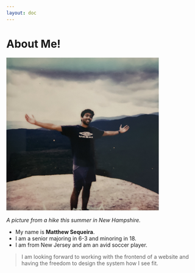 ```yaml
---
layout: doc
---
```


# About Me!
<img src="/../assets/images/IMG_7336_2.jpg" width="400" height="400">

*A picture from a hike this summer in New Hampshire.*

- My name is **Matthew Sequeira**. 
- I am a senior majoring in 6-3 and minoring in 18.
- I am from New Jersey and am an avid soccer player. 

> I am looking forward to working 
with the frontend of a website and having the freedom to design the system how I see fit.


